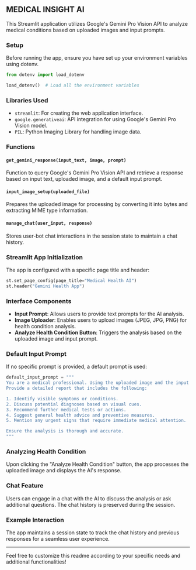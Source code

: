 ## MEDICAL INSIGHT AI

This Streamlit application utilizes Google's Gemini Pro Vision API to analyze medical conditions based on uploaded images and input prompts.

### Setup

Before running the app, ensure you have set up your environment variables using dotenv.

```python
from dotenv import load_dotenv

load_dotenv()  # Load all the environment variables
```

### Libraries Used

- `streamlit`: For creating the web application interface.
- `google.generativeai`: API integration for using Google's Gemini Pro Vision model.
- `PIL`: Python Imaging Library for handling image data.

### Functions

#### `get_gemini_response(input_text, image, prompt)`

Function to query Google's Gemini Pro Vision API and retrieve a response based on input text, uploaded image, and a default input prompt.

#### `input_image_setup(uploaded_file)`

Prepares the uploaded image for processing by converting it into bytes and extracting MIME type information.

#### `manage_chat(user_input, response)`

Stores user-bot chat interactions in the session state to maintain a chat history.

### Streamlit App Initialization

The app is configured with a specific page title and header:

```python
st.set_page_config(page_title="Medical Health AI")
st.header("Gemini Health App")
```

### Interface Components

- **Input Prompt**: Allows users to provide text prompts for the AI analysis.
- **Image Uploader**: Enables users to upload images (JPEG, JPG, PNG) for health condition analysis.
- **Analyze Health Condition Button**: Triggers the analysis based on the uploaded image and input prompt.

### Default Input Prompt

If no specific prompt is provided, a default prompt is used:

```python
default_input_prompt = """
You are a medical professional. Using the uploaded image and the input description, analyze the overall health condition of the patient. 
Provide a detailed report that includes the following:

1. Identify visible symptoms or conditions.
2. Discuss potential diagnoses based on visual cues.
3. Recommend further medical tests or actions.
4. Suggest general health advice and preventive measures.
5. Mention any urgent signs that require immediate medical attention.

Ensure the analysis is thorough and accurate.
"""
```

### Analyzing Health Condition

Upon clicking the "Analyze Health Condition" button, the app processes the uploaded image and displays the AI's response.

### Chat Feature

Users can engage in a chat with the AI to discuss the analysis or ask additional questions. The chat history is preserved during the session.

### Example Interaction

The app maintains a session state to track the chat history and previous responses for a seamless user experience.

---

Feel free to customize this readme according to your specific needs and additional functionalities!
